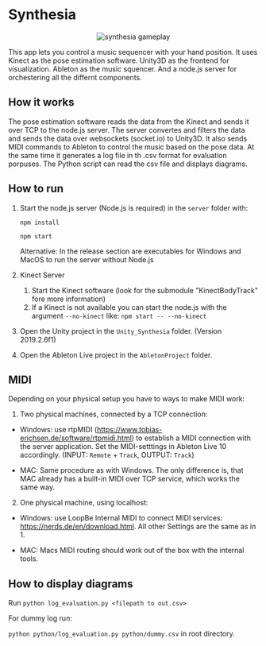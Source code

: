 # Synthesia

<div style="text-align:center">
<img src="misc/banner.gif" alt="synthesia gameplay">
</div>

This app lets you control a music sequencer with your hand position.
It uses Kinect as the pose estimation software.
Unity3D as the frontend for visualization.
Ableton as the music squencer.
And a node.js server for orchestering all the differnt components.

## How it works

The pose estimation software reads the data from the Kinect and sends it over TCP to the node.js server.
The server convertes and filters the data and sends the data over websockets (socket.io) to Unity3D.
It also sends MIDI commands to Ableton to control the music based on the pose data.
At the same time it generates a log file in th .csv format for evaluation porpuses.
The Python script can read the csv file and displays diagrams.

## How to run
1. Start the node.js server (Node.js is required) in the `server` folder with:

    `npm install`

    `npm start`

    Alternative: In the release section are executables for Windows and MacOS to run the server without Node.js

2. Kinect Server
    1. Start the Kinect software (look for the submodule "KinectBodyTrack" fore more information)
    2. If a Kinect is not available you can start the node.js with the argument `--no-kinect` like: `npm start -- --no-kinect`

3. Open the Unity project in the `Unity_Synthesia` folder. (Version 2019.2.6f1)

4. Open the Ableton Live project in the `AbletonProject` folder.

## MIDI

Depending on your physical setup you have to ways to make MIDI work:

1. Two physical machines, connected by a TCP connection:

- Windows: use rtpMIDI (https://www.tobias-erichsen.de/software/rtpmidi.html) to establish a MIDI connection with the server               application. Set the MIDI-setttings in Ableton Live 10 accordingly. (INPUT: `Remote` + `Track`, OUTPUT: `Track`)

- MAC: Same procedure as with Windows. The only difference is, that MAC already has a built-in MIDI over TCP service, which works the     same way.

2. One physical machine, using localhost:

- Windows: use LoopBe Internal MIDI to connect MIDI services: https://nerds.de/en/download.html. All other Settings are the same as in     1.

- MAC: Macs MIDI routing should work out of the box with the internal tools.


## How to display diagrams

Run `python log_evaluation.py <filepath to out.csv>`

For dummy log run:

`python python/log_evaluation.py python/dummy.csv` in root directory.